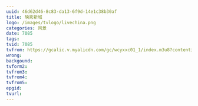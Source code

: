 ```yaml
---
uuid: 46d62d46-8c83-da13-6f9d-14e1c38b30af
title: 映秀新城
logo: /images/tvlogo/livechina.png
categories: 风景
date: 7085
tags:
tvid: 7085
tvfrom: https://gcalic.v.myalicdn.com/gc/wcyxxc01_1/index.m3u8?contentid=2820180516001
wrong:
backgound:
tvform2:
tvfrom3:
tvfrom4:
tvfrom5:
epgid:
tvurl:
---
```


